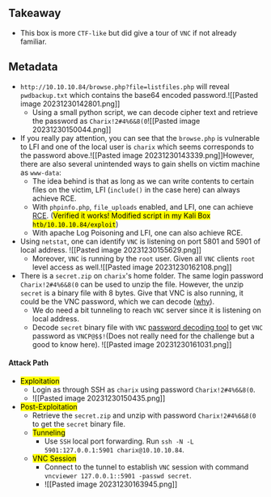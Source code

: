 ## Takeaway
- This box is more `CTF-like` but did give a tour of `VNC` if not already familiar.
## Metadata
- `http://10.10.10.84/browse.php?file=listfiles.php` will reveal `pwdbackup.txt` which contains the base64 encoded password.![[Pasted image 20231230142801.png]]
	- Using a small python script, we can decode cipher text and retrieve the password as `Charix!2#4%6&8(0`![[Pasted image 20231230150044.png]]
- If you really pay attention, you can see that the `browse.php` is vulnerable to LFI and one of the local user is `charix` which seems corresponds to the password above.![[Pasted image 20231230143339.png]]However, there are also several unintended ways to gain shells on victim machine as `www-data`:
	- The idea behind is that as long as we can write contents to certain files on the victim, LFI (`include()` in the case here) can always achieve RCE.
	- With `phpinfo.php`, `file_uploads` enabled, and LFI, one can achieve [RCE](https://book.hacktricks.xyz/pentesting-web/file-inclusion/lfi2rce-via-phpinfo). (<mark>Verified it works! Modified script in my Kali Box `htb/10.10.10.84/exploit`</mark>)
	- With apache Log Poisoning and LFI, one can also achieve RCE.
- Using `netstat`, one can identify `VNC` is listening on port 5801 and 5901 of local address. ![[Pasted image 20231230155629.png]]
	- Moreover, `VNC` is running by the `root` user. Given all `VNC` clients `root` level access as well.![[Pasted image 20231230162108.png]]
- There is a `secret.zip` on `charix`'s home folder. The same login password `Charix!2#4%6&8(0`  can be used to unzip the file. However, the unzip `secret` is a binary file with 8 bytes. Give that VNC is also running, it could be the VNC password, which we can decode ([why](https://book.hacktricks.xyz/network-services-pentesting/pentesting-vnc)).
	- We do need a bit tunneling to reach `VNC` server since it is listening on local address. 
	- Decode `secret` binary file with `VNC` [password decoding tool](https://github.com/jeroennijhof/vncpwd) to get `VNC` password as `VNCP@$$!`(Does not really need for the challenge but a good to know here).                                               ![[Pasted image 20231230161031.png]]
#### Attack Path
- <mark>Exploitation</mark>
	- Login as through SSH as `charix` using password `Charix!2#4%6&8(0`.
	- ![[Pasted image 20231230150435.png]]
- <mark>Post-Exploitation</mark>
	- Retrieve the `secret.zip` and unzip with password `Charix!2#4%6&8(0` to get the `secret` binary file.
	- <mark>Tunneling</mark>
		- Use `SSH` local port forwarding. Run `ssh -N -L 5901:127.0.0.1:5901 charix@10.10.10.84`.
	- <mark>VNC Session</mark>
		- Connect to the tunnel to establish `VNC` session with command `vncviewer 127.0.0.1::5901 -passwd secret`.
		- ![[Pasted image 20231230163945.png]]